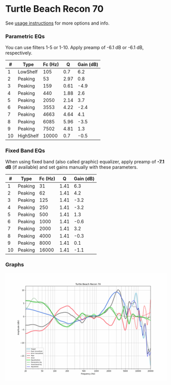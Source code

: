 # Turtle Beach Recon 70
See [usage instructions](https://github.com/jaakkopasanen/AutoEq#usage) for more options and info.

### Parametric EQs
You can use filters 1-5 or 1-10. Apply preamp of -6.1 dB or -6.1 dB, respectively.

|   # | Type      |   Fc (Hz) |    Q |   Gain (dB) |
|-----|-----------|-----------|------|-------------|
|   1 | LowShelf  |       105 | 0.7  |         6.2 |
|   2 | Peaking   |        53 | 2.97 |         0.8 |
|   3 | Peaking   |       159 | 0.61 |        -4.9 |
|   4 | Peaking   |       440 | 1.88 |         2.6 |
|   5 | Peaking   |      2050 | 2.14 |         3.7 |
|   6 | Peaking   |      3553 | 4.22 |        -2.4 |
|   7 | Peaking   |      4663 | 4.64 |         4.1 |
|   8 | Peaking   |      6085 | 5.96 |        -3.5 |
|   9 | Peaking   |      7502 | 4.81 |         1.3 |
|  10 | HighShelf |     10000 | 0.7  |        -0.5 |

### Fixed Band EQs
When using fixed band (also called graphic) equalizer, apply preamp of **-7.1 dB** (if available) and set gains manually with these parameters.

|   # | Type    |   Fc (Hz) |    Q |   Gain (dB) |
|-----|---------|-----------|------|-------------|
|   1 | Peaking |        31 | 1.41 |         6.3 |
|   2 | Peaking |        62 | 1.41 |         4.2 |
|   3 | Peaking |       125 | 1.41 |        -3.2 |
|   4 | Peaking |       250 | 1.41 |        -3.2 |
|   5 | Peaking |       500 | 1.41 |         1.3 |
|   6 | Peaking |      1000 | 1.41 |        -0.6 |
|   7 | Peaking |      2000 | 1.41 |         3.2 |
|   8 | Peaking |      4000 | 1.41 |        -0.3 |
|   9 | Peaking |      8000 | 1.41 |         0.1 |
|  10 | Peaking |     16000 | 1.41 |        -1.1 |

### Graphs
![](./Turtle%20Beach%20Recon%2070.png)
